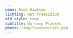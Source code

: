 ```yaml
---
name: Ries Haaksma
lichting: Het Praesidium
old_style: true
subtitle: Uw sexy Praeses
photo: /img/luxoven/ries.png
---
```

